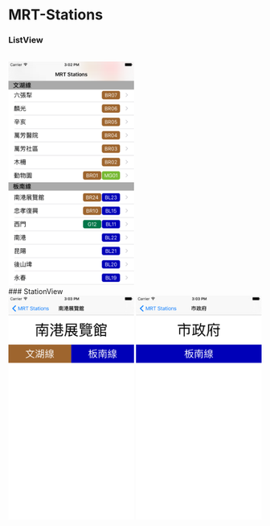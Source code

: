 # MRT-Stations
### ListView
<br>
<img src="/img/ListViewScreenShot.png" width=250>
<br>
### StationView
<br>
<img src="/img/StationViewScreenShot1.png" width=250>
<img src="/img/StationViewScreenShot2.png" width=250>
